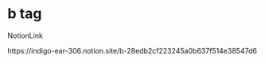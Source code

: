 <h1>b tag</h1>

<p>NotionLink</p>
https://indigo-ear-306.notion.site/b-28edb2cf223245a0b637f514e38547d6
